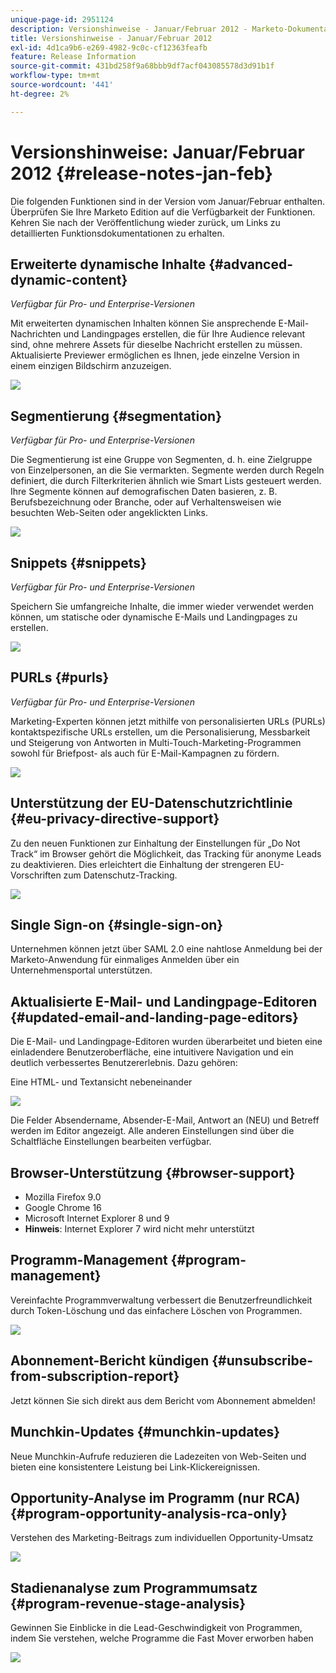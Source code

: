 ```yaml
---
unique-page-id: 2951124
description: Versionshinweise - Januar/Februar 2012 - Marketo-Dokumentation - Produktdokumentation
title: Versionshinweise - Januar/Februar 2012
exl-id: 4d1ca9b6-e269-4982-9c0c-cf12363feafb
feature: Release Information
source-git-commit: 431bd258f9a68bbb9df7acf043085578d3d91b1f
workflow-type: tm+mt
source-wordcount: '441'
ht-degree: 2%

---
```


# Versionshinweise: Januar/Februar 2012 {#release-notes-jan-feb}

Die folgenden Funktionen sind in der Version vom Januar/Februar enthalten. Überprüfen Sie Ihre Marketo Edition auf die Verfügbarkeit der Funktionen. Kehren Sie nach der Veröffentlichung wieder zurück, um Links zu detaillierten Funktionsdokumentationen zu erhalten.

## Erweiterte dynamische Inhalte {#advanced-dynamic-content}

_Verfügbar für Pro- und Enterprise-Versionen_

Mit erweiterten dynamischen Inhalten können Sie ansprechende E-Mail-Nachrichten und Landingpages erstellen, die für Ihre Audience relevant sind, ohne mehrere Assets für dieselbe Nachricht erstellen zu müssen. Aktualisierte Previewer ermöglichen es Ihnen, jede einzelne Version in einem einzigen Bildschirm anzuzeigen.

![](assets/image2014-9-23-9-3a50-3a27.png)

## Segmentierung  {#segmentation}

_Verfügbar für Pro- und Enterprise-Versionen_

Die Segmentierung ist eine Gruppe von Segmenten, d. h. eine Zielgruppe von Einzelpersonen, an die Sie vermarkten. Segmente werden durch Regeln definiert, die durch Filterkriterien ähnlich wie Smart Lists gesteuert werden. Ihre Segmente können auf demografischen Daten basieren, z. B. Berufsbezeichnung oder Branche, oder auf Verhaltensweisen wie besuchten Web-Seiten oder angeklickten Links.

![](assets/image2014-9-23-9-3a50-3a42.png)

## Snippets {#snippets}

_Verfügbar für Pro- und Enterprise-Versionen_

Speichern Sie umfangreiche Inhalte, die immer wieder verwendet werden können, um statische oder dynamische E-Mails und Landingpages zu erstellen.

![](assets/image2014-9-23-9-3a50-3a58.png)

## PURLs {#purls}

_Verfügbar für Pro- und Enterprise-Versionen_

Marketing-Experten können jetzt mithilfe von personalisierten URLs (PURLs) kontaktspezifische URLs erstellen, um die Personalisierung, Messbarkeit und Steigerung von Antworten in Multi-Touch-Marketing-Programmen sowohl für Briefpost- als auch für E-Mail-Kampagnen zu fördern.

![](assets/image2014-9-23-9-3a51-3a11.png)

## Unterstützung der EU-Datenschutzrichtlinie {#eu-privacy-directive-support}

Zu den neuen Funktionen zur Einhaltung der Einstellungen für „Do Not Track“ im Browser gehört die Möglichkeit, das Tracking für anonyme Leads zu deaktivieren. Dies erleichtert die Einhaltung der strengeren EU-Vorschriften zum Datenschutz-Tracking.

![](assets/image2014-9-23-9-3a51-3a32.png)

## Single Sign-on {#single-sign-on}

Unternehmen können jetzt über SAML 2.0 eine nahtlose Anmeldung bei der Marketo-Anwendung für einmaliges Anmelden über ein Unternehmensportal unterstützen.

## Aktualisierte E-Mail- und Landingpage-Editoren {#updated-email-and-landing-page-editors}

Die E-Mail- und Landingpage-Editoren wurden überarbeitet und bieten eine einladendere Benutzeroberfläche, eine intuitivere Navigation und ein deutlich verbessertes Benutzererlebnis. Dazu gehören:

Eine HTML- und Textansicht nebeneinander

![](assets/image2014-9-23-9-3a51-3a54.png)

Die Felder Absendername, Absender-E-Mail, Antwort an (NEU) und Betreff werden im Editor angezeigt. Alle anderen Einstellungen sind über die Schaltfläche Einstellungen bearbeiten verfügbar.

## Browser-Unterstützung {#browser-support}

* Mozilla Firefox 9.0
* Google Chrome 16
* Microsoft Internet Explorer 8 und 9
* **Hinweis**: Internet Explorer 7 wird nicht mehr unterstützt

## Programm-Management {#program-management}

Vereinfachte Programmverwaltung verbessert die Benutzerfreundlichkeit durch Token-Löschung und das einfachere Löschen von Programmen.

![](assets/image2014-9-23-9-3a52-3a11.png)

## Abonnement-Bericht kündigen {#unsubscribe-from-subscription-report}

Jetzt können Sie sich direkt aus dem Bericht vom Abonnement abmelden!

## Munchkin-Updates {#munchkin-updates}

Neue Munchkin-Aufrufe reduzieren die Ladezeiten von Web-Seiten und bieten eine konsistentere Leistung bei Link-Klickereignissen.

## Opportunity-Analyse im Programm (nur RCA) {#program-opportunity-analysis-rca-only}

Verstehen des Marketing-Beitrags zum individuellen Opportunity-Umsatz

![](assets/image2014-9-23-9-3a52-3a30.png)

## Stadienanalyse zum Programmumsatz {#program-revenue-stage-analysis}

Gewinnen Sie Einblicke in die Lead-Geschwindigkeit von Programmen, indem Sie verstehen, welche Programme die Fast Mover erworben haben

![](assets/image2014-9-23-9-3a52-3a47.png)
